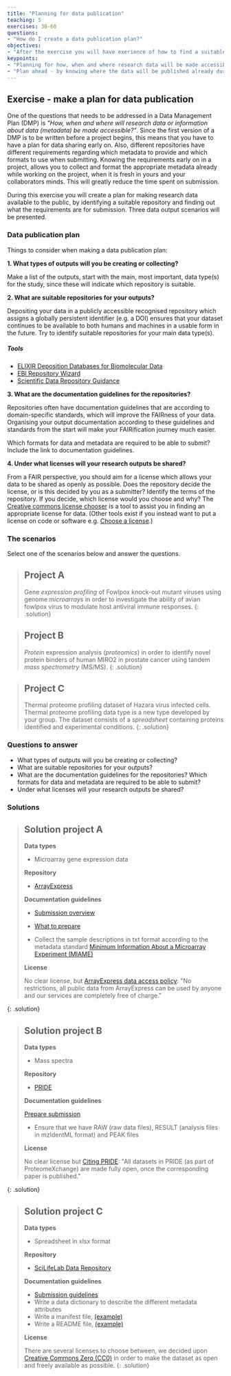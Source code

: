 ```yaml
---
title: "Planning for data publication"
teaching: 5
exercises: 30-60
questions:
- "How do I create a data publication plan?"
objectives:
- "After the exercise you will have exerience of how to find a suitable repository, and to find out what is required for a submission."
keypoints:
- "Planning for how, when and where research data will be made accessible is part of a Data Management Plan"
- "Plan ahead - by knowing where the data will be published already during the project, the data and metadata can be formatted according to the repository's requirements, thus reducing the labour when submitting"
---
```

<!--
Present the exercise, purpose, how
Present expected outcome, how to create the plan
Present the 3 scenarios
Present solutions
-->
## Exercise - make a plan for data publication
One of the questions that needs to be addressed in a Data Management Plan (DMP) is *"How, when and where will research data or information about data (metadata) be made accessible?"*. Since the first version of a DMP is to be written before a project begins, this means that you have to have a plan for data sharing early on. Also, different repositories have different requirements regarding which metadata to provide and which formats to use when submitting. Knowing the requirements early on in a project, allows you to collect and format the appropriate metadata already while working on the project, when it is fresh in yours and your collaborators minds. This will greatly reduce the time spent on submission.

During this exercise you will create a plan for making research data available to the public, by identifying a suitable repository and finding out what the requirements are for submission. Three data output scenarios will be presented.

### Data publication plan
Things to consider when making a data publication plan:

**1. What types of outputs will you be creating or collecting?**

Make a list of the outputs, start with the main, most important, data type(s) for the study, since these will indicate which repository is suitable.

**2. What are suitable repositories for your outputs?**

Depositing your data in a publicly accessible recognised repository which assigns a globally persistent identifier (e.g. a DOI) ensures that your dataset continues to be available to both humans and machines in a usable form in the future.
Try to identify suitable repositories for your main data type(s).

##### Tools
* [ELIXIR Deposition Databases for Biomolecular Data](https://www.elixir-europe.org/platforms/data/elixir-deposition-databases)
* [EBI Repository Wizard](https://www.ebi.ac.uk/submission/)
* [Scientific Data Repository Guidance](https://www.nature.com/sdata/policies/repositories#life)

**3. What are the documentation guidelines for the repositories?**

Repositories often have documentation guidelines that are according to domain-specific standards, which will improve the FAIRness of your data. Organising your output documentation according to these guidelines and standards from the start will make your FAIRification journey much easier.

Which formats for data and metadata are required to be able to submit? Include the link to documentation guidelines.

**4. Under what licenses will your research outputs be shared?**

From a FAIR perspective, you should aim for a license which allows your data to be shared as openly as possible. Does the repository decide the license, or is this decided by you as a submitter? Identify the terms of the repository. If you decide, which license would you choose and why? The [Creative commons license chooser](https://creativecommons.org/choose/) is a tool to assist you in finding an appropriate license for data. (Other tools exist if you instead want to put a license on code or software e.g. [Choose a license](https://choosealicense.com/).)

### The scenarios
Select one of the scenarios below and answer the questions.
<!-- for each project, present a brief description of the research question and the main outcomes; data types, excel sheets, analysis scripts? -->

> ## Project A <!-- ArrayExpress -->
> <!-- https://www.ncbi.nlm.nih.gov/pmc/articles/PMC7766033/, https://www.ebi.ac.uk/arrayexpress/experiments/E-MTAB-7276/ -->
> Gene *expression profiling* of Fowlpox knock-out mutant viruses using genome *microarrays* in order to investigate the ability of avian fowlpox virus to modulate host antiviral immune responses.
{: .solution}

> ## Project B <!-- PRIDE -->
> <!-- https://www.ebi.ac.uk/pride/archive/projects/PXD029490 -->
> *Protein* expression analysis (*proteomics*) in order to identify novel protein binders of human MIRO2 in prostate cancer using tandem *mass spectrometry* (MS/MS).
{: .solution}

> ## Project C <!-- SLL Figshare -->
> <!-- https://scilifelab.figshare.com/articles/dataset/Thermal_Proteome_Profiling_dataset_from_Hazara_virus_infected_SW13_cells_treated_with_DMSO_or_antiviral_inhibitor_20_M_TH6744_/13089023 -->
> Thermal proteome profiling dataset of Hazara virus infected cells. Thermal proteome profiling data type is a new type developed by your group. The dataset consists of a *spreadsheet* containing proteins identified and experimental conditions.
{: .solution}

### Questions to answer
* What types of outputs will you be creating or collecting?
* What are suitable repositories for your outputs?
* What are the documentation guidelines for the repositories? Which formats for data and metadata are required to be able to submit?
* Under what licenses will your research outputs be shared?

### Solutions
  > ## Solution project A <!-- ArrayExpress -->
  > **Data types**
  > * Microarray gene expression data
  >
  > **Repository**
  > * [ArrayExpress](https://www.ebi.ac.uk/arrayexpress/)
  >
  > **Documentation guidelines**
  > * [Submission overview](https://www.ebi.ac.uk/arrayexpress/help/submissions_overview.html)
  > * [What to prepare](https://www.ebi.ac.uk/fg/annotare/help/what_to_submit.html#what_to_prepare)
  >
  > * Collect the sample descriptions in txt format according to the metadata standard [Minimum Information About a Microarray Experiment (MIAME)](https://www.fged.org/projects/miame/)
  >
  > **License**
  >
  > No clear license, but [ArrayExpress data access policy](https://www.ebi.ac.uk/arrayexpress/help/FAQ.html#data_restrictions): "No restrictions, all public data from ArrayExpress can be used by anyone and our services are completely free of charge."
  >
  {: .solution}

  > ## Solution project B <!-- PRIDE -->
  > **Data types**
  > * Mass spectra
  >
  > **Repository**
  > * [PRIDE](https://www.ebi.ac.uk/pride/)
  >
  > **Documentation guidelines**
  >
  > [Prepare submission](https://www.ebi.ac.uk/pride/markdownpage/submitdatapage#prepare_submission)
  > * Ensure that we have RAW (raw data files), RESULT (analysis files in mzIdentML format) and PEAK files
  >
  > **License**
  >
  > No clear license but [Citing PRIDE](https://www.ebi.ac.uk/pride/markdownpage/citationpage): "All datasets in PRIDE (as part of ProteomeXchange) are made fully open, once the corresponding paper is published."
  >
  {: .solution}

  > ## Solution project C <!-- SLL Figshare -->
  > **Data types**
  > * Spreadsheet in xlsx format
  >
  > **Repository**
  > * [SciLifeLab Data Repository](https://scilifelab.figshare.com/)
  >
  > **Documentation guidelines**
  > * [Submission guidelines](https://www.scilifelab.se/data/repository/submission/)
  > * Write a data dictionary to describe the different metadata attributes
  > * Write a manifest file, [(example)](https://www.scilifelab.se/wp-content/uploads/2021/10/MANIFEST.txt)
  > * Write a README file, [(example)](https://www.scilifelab.se/wp-content/uploads/2021/10/README-1.txt)
  >
  > **License**
  >
  > There are several licenses to choose between, we decided upon [Creative Commons Zero (CC0)](https://creativecommons.org/share-your-work/public-domain/cc0/) in order to make the dataset as open and freely available as possible.
  {: .solution}
